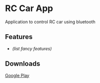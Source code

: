 # RC Car App

Application to control RC car using bluetooth

## Features

 - *(list fancy features)*

## Downloads

[Google Play](#)